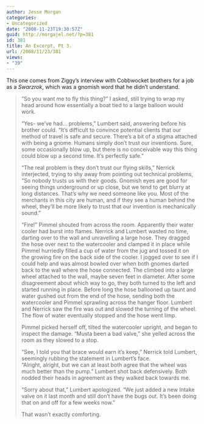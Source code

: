 ```yaml
---
author: Jesse Morgan
categories:
- Uncategorized
date: "2008-11-23T19:30:57Z"
guid: http://morgajel.net/?p=381
id: 381
title: An Excerpt, Pt 3.
url: /2008/11/23/381
views:
- "39"
---
```


This one comes from Ziggy’s interview with Cobbwocket brothers for a job as a *Swarzrok*, which was a gnomish word that he didn’t understand.

> “So you want me to fly this thing?” I asked, still trying to wrap my head around how essentially a boat tied to a large balloon would work.
> 
> “Yes- we’ve had… problems,” Lumbert said, answering before his brother could. “It’s difficult to convince potential clients that our method of travel is safe and secure. There’s a bit of a stigma attached with being a gnome. Humans simply don’t trust our inventions. Sure, some occasionally blow up, but there is no conceivable way this thing could blow up a second time. It’s perfectly safe.”
> 
> “The real problem is they don’t trust our flying skills,” Nerrick interjected, trying to shy away from pointing out technical problems, “So nobody trusts us with their goods. Gnomish eyes are good for seeing things underground or up close, but we tend to get blurry at long distances. That’s why we need someone like you. Most of the merchants in this city are human, and if they see a human behind the wheel, they’ll be more likely to trust that our invention is mechanically sound.”
> 
> “Fire!” Pimmel shouted from across the room. Apparently their water cooler had burst into flames. Nerrick and Lumbert wasted no time, darting over to the wall and unravelling a large hose. They dragged the hose over next to the watercooler and clamped it in place while Pimmel hurriedly filled a cup of water from the jug and tossed it on the growing fire on the back side of the cooler. I jogged over to see if I could help and was almost bowled over when both gnomes darted back to the wall where the hose connected. The climbed into a large wheel attached to the wall, maybe seven feet in diameter. After some disagreement about which way to go, they both turned to the left and started running in place. Before long the hose ballooned up taunt and water gushed out from the end of the hose, sending both the watercooler and Pimmel sprawling across the hanger floor. Lumbert and Nerrick saw the fire was out and slowed the turning of the wheel. The flow of water eventually stopped and the hose went limp.
> 
> Pimmel picked herself off, tilted the watercooler upright, and began to inspect the damage. “Musta been a bad valve,” she yelled across the room as they slowed to a stop.
> 
> “See, I told you that brace would earn it’s keep,” Nerrick told Lumbert, seemingly rubbing the statement in Lumbert’s face.  
> “Alright, alright, but we can at least both agree that the wheel was much better than the pump.” Lumbert shot back defensively. Both nodded their heads in agreement as they walked back towards me.
> 
> “Sorry about that,” Lumbert apologized. “We just added a new Intake valve on it last month and still don’t have the bugs out. It’s been doing that on and off for a few weeks now.”
> 
> That wasn’t exactly comforting.